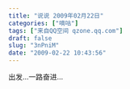 ```yaml
---
title: "说说 2009年02月22日"
categories: ["嘀咕"]
tags: ["来自QQ空间 qzone.qq.com"]
draft: false
slug: "3nPniM"
date: "2009-02-22 10:43:56"
---
```


出发…一路奋进…
